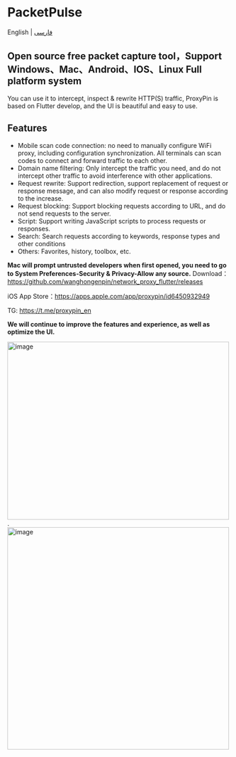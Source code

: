 # PacketPulse

English | [فارسی](README.md)
## Open source free packet capture tool，Support Windows、Mac、Android、IOS、Linux Full platform system
You can use it to intercept, inspect & rewrite HTTP(S) traffic, ProxyPin is based on Flutter develop, and the UI is beautiful
and easy to use.
## Features
* Mobile scan code connection: no need to manually configure WiFi proxy, including configuration synchronization. All terminals can scan codes to connect and forward traffic to each other.
* Domain name filtering: Only intercept the traffic you need, and do not intercept other traffic to avoid interference with other applications.
* Request rewrite: Support redirection, support replacement of request or response message, and can also modify request or response according to the increase.
* Request blocking: Support blocking requests according to URL, and do not send requests to the server.
* Script: Support writing JavaScript scripts to process requests or responses.
* Search: Search requests according to keywords, response types and other conditions
* Others: Favorites, history, toolbox, etc.

**Mac will prompt untrusted developers when first opened, you need to go to System Preferences-Security & Privacy-Allow any source.**
Download： https://github.com/wanghongenpin/network_proxy_flutter/releases

iOS App Store：https://apps.apple.com/app/proxypin/id6450932949

TG: https://t.me/proxypin_en

**We will continue to improve the features and experience, as well as optimize the UI.**

<img alt="image"  width="500px" height="400px" src="https://github.com/wanghongenpin/network-proxy-flutter/assets/24794200/67a2feb1-f1c3-4c0c-8737-5abe62c34794">.    <img alt="image"   height="500px" src="https://github.com/wanghongenpin/network_proxy_flutter/assets/24794200/1bb4b1ec-ec5c-44a7-add7-f0f94c8765b9">



